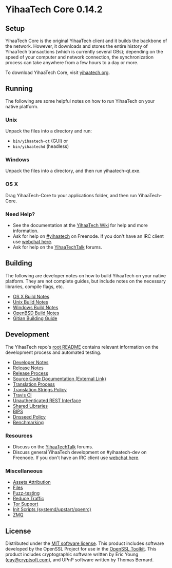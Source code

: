 YihaaTech Core 0.14.2
=====================

Setup
---------------------
YihaaTech Core is the original YihaaTech client and it builds the backbone of the network. However, it downloads and stores the entire history of YihaaTech transactions (which is currently several GBs); depending on the speed of your computer and network connection, the synchronization process can take anywhere from a few hours to a day or more.

To download YihaaTech Core, visit [yihaatech.org](https://yihaatech.org).

Running
---------------------
The following are some helpful notes on how to run YihaaTech on your native platform.

### Unix

Unpack the files into a directory and run:

- `bin/yihaatech-qt` (GUI) or
- `bin/yihaatechd` (headless)

### Windows

Unpack the files into a directory, and then run yihaatech-qt.exe.

### OS X

Drag YihaaTech-Core to your applications folder, and then run YihaaTech-Core.

### Need Help?

* See the documentation at the [YihaaTech Wiki](https://yihaatech.info/)
for help and more information.
* Ask for help on [#yihaatech](http://webchat.freenode.net?channels=yihaatech) on Freenode. If you don't have an IRC client use [webchat here](http://webchat.freenode.net?channels=yihaatech).
* Ask for help on the [YihaaTechTalk](https://yihaatechtalk.io/) forums.

Building
---------------------
The following are developer notes on how to build YihaaTech on your native platform. They are not complete guides, but include notes on the necessary libraries, compile flags, etc.

- [OS X Build Notes](build-osx.md)
- [Unix Build Notes](build-unix.md)
- [Windows Build Notes](build-windows.md)
- [OpenBSD Build Notes](build-openbsd.md)
- [Gitian Building Guide](gitian-building.md)

Development
---------------------
The YihaaTech repo's [root README](/README.md) contains relevant information on the development process and automated testing.

- [Developer Notes](developer-notes.md)
- [Release Notes](release-notes.md)
- [Release Process](release-process.md)
- [Source Code Documentation (External Link)](https://dev.visucore.com/yihaatech/doxygen/)
- [Translation Process](translation_process.md)
- [Translation Strings Policy](translation_strings_policy.md)
- [Travis CI](travis-ci.md)
- [Unauthenticated REST Interface](REST-interface.md)
- [Shared Libraries](shared-libraries.md)
- [BIPS](bips.md)
- [Dnsseed Policy](dnsseed-policy.md)
- [Benchmarking](benchmarking.md)

### Resources
* Discuss on the [YihaaTechTalk](https://yihaatechtalk.io/) forums.
* Discuss general YihaaTech development on #yihaatech-dev on Freenode. If you don't have an IRC client use [webchat here](http://webchat.freenode.net/?channels=yihaatech-dev).

### Miscellaneous
- [Assets Attribution](assets-attribution.md)
- [Files](files.md)
- [Fuzz-testing](fuzzing.md)
- [Reduce Traffic](reduce-traffic.md)
- [Tor Support](tor.md)
- [Init Scripts (systemd/upstart/openrc)](init.md)
- [ZMQ](zmq.md)

License
---------------------
Distributed under the [MIT software license](/COPYING).
This product includes software developed by the OpenSSL Project for use in the [OpenSSL Toolkit](https://www.openssl.org/). This product includes
cryptographic software written by Eric Young ([eay@cryptsoft.com](mailto:eay@cryptsoft.com)), and UPnP software written by Thomas Bernard.
